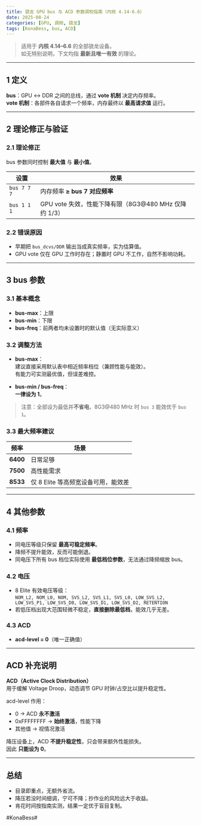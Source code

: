 ```yaml
---
title: 骁龙 GPU bus 与 ACD 参数调校指南（内核 4.14-6.6）
date: 2025-08-24
categories: [GPU, 调频, 骁龙]
tags: [KonaBess, bus, ACD]
---
```


> 适用于 **内核 4.14–6.6** 的全部骁龙设备。  
> 如无特别说明，下文均指 **最新且唯一有效** 的理论。

---

## 1 定义

**bus**：GPU ↔ DDR 之间的总线，通过 **vote 机制** 决定内存频率。  
**vote 机制**：各部件各自请求一个频率，内存最终以 **最高请求值** 运行。

---

## 2 理论修正与验证

### 2.1 理论修正
bus 参数同时控制 **最大值** 与 **最小值**。

| 设置 | 效果 |
|---|---|
| `bus 7 7 7` | 内存频率 **≥ bus 7 对应频率** |
| `bus 1 1 1` | GPU vote 失效，性能下降有限（8G3@480 MHz 仅降约 1/3） |

### 2.2 错误原因
- 早期把 `bus_dcvs/DDR` 输出当成真实频率，实为估算值。  
- GPU vote 仅在 GPU 工作时存在；静置时 GPU 不工作，自然不影响功耗。

---

## 3 bus 参数

### 3.1 基本概念
- **bus-max**：上限  
- **bus-min**：下限  
- **bus-freq**：前两者均未设置时的默认值（无实际意义）

### 3.2 调整方法
- **bus-max**：  
  建议直接采用默认表中相近频率档位（兼顾性能与能效）。  
  有能力可实测最优值，但误差难控。

- **bus-min / bus-freq**：  
  **一律设为 1**。

> 注意：全部设为最低并**不省电**，8G3@480 MHz 时 `bus 3` 能效优于 `bus 1`。

### 3.3 最大频率建议
| 频率 | 场景 |
|---|---|
| **6400** | 日常足够 |
| **7500** | 高性能需求 |
| **8533** | 仅 8 Elite 等高频宽设备可用，能效差 |

---

## 4 其他参数

### 4.1 频率
- 同电压等级只保留 **最高可稳定频率**。  
- 降频不提升能效，反而可能倒退。  
- 同电压下所有 bus 档位实际使用 **最低档位参数**，无法通过降频缩放 bus。

### 4.2 电压
- 8 Elite 有效电压等级：  
  `NOM_L2, NOM_L0, NOM, SVS_L2, SVS_L1, SVS_L0, LOW_SVS_L2, LOW_SVS_P1, LOW_SVS_D0, LOW_SVS_D1, LOW_SVS_D2, RETENTION`  
- 若低压档出现大范围轻微不稳定，**直接删除最低档**，能效几乎无差。

### 4.3 ACD
- **acd-level = 0**（唯一正确值）

---

## ACD 补充说明

**ACD（Active Clock Distribution）**  
用于缓解 Voltage Droop，动态调节 GPU 时钟/占空比以提升稳定性。

acd-level 作用：  
- 0 → ACD **永不激活**  
- 0xFFFFFFFF → **始终激活**，性能下降  
- 其他值 → 视情况激活

降压设备上，ACD **不提升稳定性**，只会带来额外性能损失。  
因此 **只能设为 0**。

---

## 总结

- 目录即重点，无额外省流。  
- 降压若没时间细调，宁可不降；抄作业的风险远大于收益。  
- 肯花时间按指南实测，结果一定优于盲目复制。  

#KonaBess#
